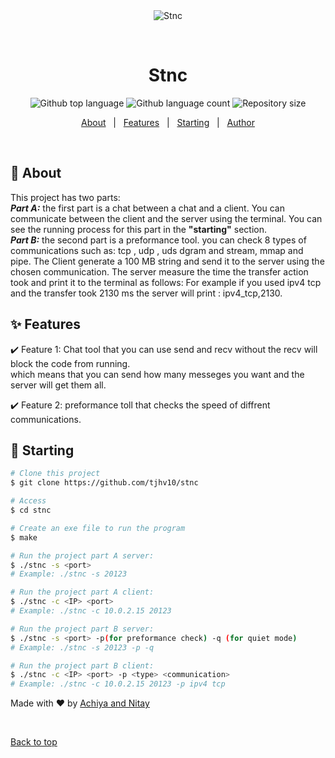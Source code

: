 <div align="center" id="top"> 
  <img src="./.github/app.gif" alt="Stnc" />

  &#xa0;

  <!-- <a href="https://stnc.netlify.app">Demo</a> -->
</div>

<h1 align="center">Stnc</h1>

<p align="center">
  <img alt="Github top language" src="https://img.shields.io/github/languages/top/tjhv10/stnc?color=56BEB8">

  <img alt="Github language count" src="https://img.shields.io/github/languages/count/tjhv10/stnc?color=56BEB8">

  <img alt="Repository size" src="https://img.shields.io/github/repo-size/tjhv10/stnc?color=56BEB8">
</p>

<p align="center">
  <a href="#dart-about">About</a> &#xa0; | &#xa0; 
  <a href="#sparkles-features">Features</a> &#xa0; | &#xa0;
  <a href="#checkered_flag-starting">Starting</a> &#xa0; | &#xa0;
  <a href="https://github.com/tjhv10" target="_blank">Author</a>
</p>

<br>

## :dart: About ##
This project has two parts:\
***Part A:*** the first part is a chat between a chat and a client.
You can communicate between the client and the server using the terminal.
You can see the running process for this part in the **"starting"** section.\
***Part B:*** the second part is a preformance tool. you can check 8 types of communications such as: tcp , udp , uds dgram and stream, mmap and pipe.
The Client generate a 100 MB string and send it to the server using the chosen communication.
The server measure the time the transfer action took and print it to the terminal as follows: For example if you used ipv4 tcp and the transfer took 2130 ms the server will print : ipv4_tcp,2130.
## :sparkles: Features ##
✔️ Feature 1: Chat tool that you can use send and recv without the recv will block the code from running.\
which means that you can send how many messeges you want and the server will get them all.

✔️ Feature 2: preformance toll that checks the speed of diffrent communications.

## :checkered_flag: Starting ##

```bash
# Clone this project
$ git clone https://github.com/tjhv10/stnc

# Access
$ cd stnc

# Create an exe file to run the program
$ make

# Run the project part A server:
$ ./stnc -s <port>
# Example: ./stnc -s 20123

# Run the project part A client:
$ ./stnc -c <IP> <port>
# Example: ./stnc -c 10.0.2.15 20123

# Run the project part B server:
$ ./stnc -s <port> -p(for preformance check) -q (for quiet mode)
# Example: ./stnc -s 20123 -p -q

# Run the project part B client:
$ ./stnc -c <IP> <port> -p <type> <communication>
# Example: ./stnc -c 10.0.2.15 20123 -p ipv4 tcp
```



Made with :heart: by <a href="https://github.com/tjhv10" target="_blank">Achiya and Nitay</a>

&#xa0;

<a href="#top">Back to top</a>
